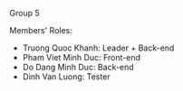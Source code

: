 Group 5

Members' Roles: 
- Truong Quoc Khanh: Leader + Back-end
- Pham Viet Minh Duc: Front-end
- Do Dang Minh Duc: Back-end
- Dinh Van Luong: Tester